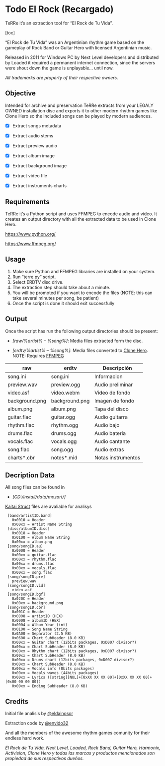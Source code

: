 # Todo El Rock (Recargado)

TeRRe it’s an extraction tool for “El Rock de Tu Vida”.

[toc]

“El Rock de Tu Vida” was an Argentinian rhythm game based on the gameplay of Rock Band or Guitar Hero with licensed Argentinian music. 

Released in 2011 for Windows PC by Next Level developers and distributed by Loaded it required a permanent internet connection, since the servers were shout down the game is unplayable… until now.

_All trademarks are property of their respective owners._

## Objective

Intended for archive and preservation TeRRe extracts from your LEGALY OWNED installation disc and exports it to other modern rhythm games like Clone Hero so the included songs can be played by modern audiences.

- [x] Extract songs metadata

- [x] Extract audio stems

- [x] Extract preview audio

- [x] Extract album image

- [x] Extract background image

- [x] Extract video file

- [x] Extract instruments charts

## Requirements

TeRRe it’s a Python script and uses FFMPEG to encode audio and video. It creates an output directory with all the extracted data to be used in Clone Hero.

https://www.python.org/

https://www.ffmpeg.org/

## Usage

1) Make sure Python and FFMPEG libraries are installed on your system.
2) Run “terre.py” script.
3) Select ERDTV disc drive.
4) The extraction step should take about a minute.
5) You will be promoted if you want to encode the files (NOTE: this can take several minutes per song, be patient)
6) Once the script is done it should exit successfully

## Output

Once the script has run the following output directories should be present:

- _[raw/%artist% – %song%]_: Media files extracted form the disc.

- _[erdtv/%artist% – %song%]_: Media files converted to [Clone Hero](https://clonehero.net/). NOTE: Requires [FFMPEG](https://www.ffmpeg.org/)

| raw            | erdtv          | Descripción        |
|----------------|----------------|--------------------|
| song.ini       | song.ini       | Informacion        |
| preview.wav    | preview.ogg    | Audio preliminar   |
| video.asf      | video.webm     | Video de fondo     |
| background.png | background.png | Imagen de fondo    |
| album.png      | album.png      | Tapa del disco     |
| guitar.flac    | guitar.ogg     | Audio guitarra     |
| rhythm.flac    | rhythm.ogg     | Audio bajo         |
| drums.flac     | drums.ogg      | Audio bateria      |
| vocals.flac    | vocals.ogg     | Audio cantante     |
| song.flac      | song.ogg       | Audio extras       |
| charts*.cbr    | notes*.mid     | Notas instrumentos |

## Decription Data

All song files can be found in 

- _[CD:/install/data/mozart/]_

[Kaitai Struct](https://kaitai.io/) files are avaliable for analisys

```
 [band/artistID.band]
   0x0010 = Header
   0x00xx = Artist Name String
 [disc/albumID.disc]
   0x0018 = Header
   0x0100 = Album Name String
   0x00xx = album.png
 [song/songID.au]
   0x0000 = Header
   0x00xx = guitar.flac
   0x00xx = rhythm.flac
   0x00xx = drums.flac
   0x00xx = vocals.flac
   0x00xx = song.flac
 [song/songID.prv]
   preview.wav
 [song/songID.vid]
   video.asf
 [song/songID.bgf]
   0x020C = Header
   0x00xx = background.png
 [song/songID.cbr]
   0x001C = Header
   0x0008 = artistID (HEX)
   0x0008 = albumID (HEX)
   0x0004 = Album Year (int)
   0x0100 = Song Name String
   0x0A00 = Separator (2.5 KB)
   0x0600 = Chart SubHeader (8.0 KB)
   0x00xx = Guitar chart (12bits packages, 0xD007 divisor?)
   0x00xx = Chart SubHeader (8.0 KB)
   0x00xx = Rhythm chart (12bits packages, 0xD007 divisor?)
   0x00xx = Chart SubHeader (8.0 KB)
   0x00xx = Drums chart (12bits packages, 0xD007 divisor?)
   0x00xx = Chart SubHeader (8.0 KB)
   0x00xx = Vocals info (8bits packages)
   0x00xx = Vocals waves (44bits packages)
   0x00xx = Lyrics ([string][NUL]+[0xXX XX XX 00]+[0xXX XX XX 00]+[0x00 00 00 00])
   0x00xx = Ending SubHeader (8.0 KB)
   ```

  
## Credits

Initial file analisis by [@eldainosor](https://twitter.com/eldainosor)

Extraction code by [@envido32](https://twitter.com/envido32)

And all the members of the awesome rhythm games comunity for their endless hard work.

_El Rock de Tu Vida, Next Level, Loaded, Rock Band, Guitar Hero, Harmonix, Activision, Clone Hero y todas las marcas y productos mencionados son propiedad de sus respectivos dueños._
